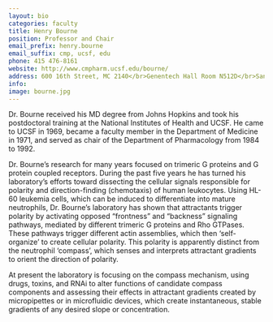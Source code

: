 ```yaml
---
layout: bio
categories: faculty
title: Henry Bourne
position: Professor and Chair
email_prefix: henry.bourne
email_suffix: cmp, ucsf, edu
phone: 415 476-8161
website: http://www.cmpharm.ucsf.edu/bourne/
address: 600 16th Street, MC 2140</br>Genentech Hall Room N512D</br>San Francisco, CA 94158-2280</br>
info: 
image: bourne.jpg
---
```


Dr. Bourne received his MD degree from Johns Hopkins and took his postdoctoral training at the National Institutes of Health and UCSF. He came to UCSF in 1969, became a faculty member in the Department of Medicine in 1971, and served as chair of the Department of Pharmacology from 1984 to 1992. 

Dr. Bourne’s research for many years focused on trimeric G proteins and G protein coupled receptors. During the past five years he has turned his laboratory’s efforts toward dissecting the cellular signals responsible for polarity and direction-finding (chemotaxis) of human leukocytes. Using HL-60 leukemia cells, which can be induced to differentiate into mature neutrophils, Dr. Bourne’s laboratory has shown that attractants trigger polarity by activating opposed “frontness” and “backness” signaling pathways, mediated by different trimeric G proteins and Rho GTPases. These pathways trigger different actin assemblies, which then ‘self-organize’ to create cellular polarity. This polarity is apparently distinct from the neutrophil ‘compass’, which senses and interprets attractant gradients to orient the direction of polarity. 

At present the laboratory is focusing on the compass mechanism, using drugs, toxins, and RNAi to alter functions of candidate compass components and assessing their effects in attractant gradients created by micropipettes or in microfluidic devices, which create instantaneous, stable gradients of any desired slope or concentration.
